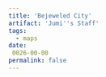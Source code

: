 ```yaml
---
title: 'Bejeweled City'
artifact: 'Jumi''s Staff'
tags:
  - maps
date:
 0026-00-00
permalink: false
---
```

